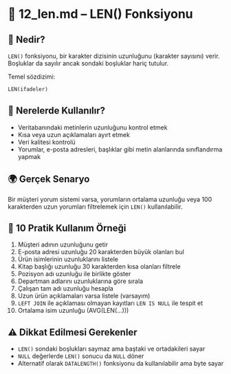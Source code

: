 # 📘 12_len.md – LEN() Fonksiyonu

## 🧠 Nedir?

`LEN()` fonksiyonu, bir karakter dizisinin uzunluğunu (karakter sayısını) verir.  
Boşluklar da sayılır ancak sondaki boşluklar hariç tutulur.

Temel sözdizimi:
```sql
LEN(ifadeler)
```

## 🎯 Nerelerde Kullanılır?

- Veritabanındaki metinlerin uzunluğunu kontrol etmek
- Kısa veya uzun açıklamaları ayırt etmek
- Veri kalitesi kontrolü
- Yorumlar, e-posta adresleri, başlıklar gibi metin alanlarında sınıflandırma yapmak

## 🌍 Gerçek Senaryo

Bir müşteri yorum sistemi varsa, yorumların ortalama uzunluğu veya 100 karakterden uzun yorumları filtrelemek için `LEN()` kullanılabilir.

## 🧪 10 Pratik Kullanım Örneği

1. Müşteri adının uzunluğunu getir
2. E-posta adresi uzunluğu 20 karakterden büyük olanları bul
3. Ürün isimlerinin uzunluklarını listele
4. Kitap başlığı uzunluğu 30 karakterden kısa olanları filtrele
5. Pozisyon adı uzunluğu ile birlikte göster
6. Departman adlarını uzunluklarına göre sırala
7. Çalışan tam adı uzunluğu hesapla
8. Uzun ürün açıklamaları varsa listele (varsayım)
9. `LEFT JOIN` ile açıklaması olmayan kayıtları `LEN IS NULL` ile tespit et
10. Ortalama isim uzunluğu (AVG(LEN(...)))

## ⚠️ Dikkat Edilmesi Gerekenler

- `LEN()` sondaki boşlukları saymaz ama baştaki ve ortadakileri sayar
- `NULL` değerlerde `LEN()` sonucu da `NULL` döner
- Alternatif olarak `DATALENGTH()` fonksiyonu da kullanılabilir ama byte sayar